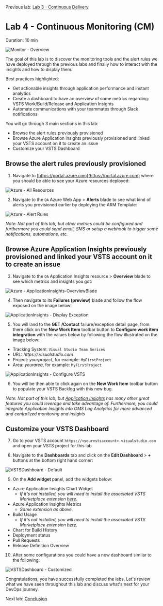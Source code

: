 Previous lab: [Lab 3 - Continuous Delivery](../Lab%203%20-%20Continuous%20Delivery/README.md)

# Lab 4 - Continuous Monitoring (CM)

Duration: 10 min

![Monitor - Overview](./imgs/Monitor-Overview.PNG)

The goal of this lab is to discover the monitoring tools and the alert rules we have deployed through the previous labs and finally how to interact with the insights and how to display them. 

Best practices highlighted:

- Get actionable insights through application performance and instant analytics
- Create a dashboard to have an overview of some metrics regarding: VSTS Work/Build/Release and Application Insights
- Automate communications with your teammates through Slack notifications

You will go through 3 main sections in this lab:

- Browse the alert rules previously provisioned
- Browse Azure Application Insights previously provisioned and linked your VSTS account on it to create an issue
- Customize your VSTS Dashboard

## Browse the alert rules previously provisioned

1. Navigate to [https://portal.azure.com](https://portal.azure.com) where you should be able to see your Azure resources deployed:

![Azure - All Resources](./imgs/Azure-AllResources.PNG)

2. Navigate to the `QA` Azure Web App > **Alerts** blade to see what kind of alerts you provisioned earlier by deploying the ARM Template:

![Azure - Alert Rules](./imgs/Azure-AlertRules.PNG)

*Note: Not part of this lab, but other metrics could be configured and furthermore you could send email, SMS or setup a webhook to trigger some notifications, automations, etc.*

## Browse Azure Application Insights previously provisioned and linked your VSTS account on it to create an issue

3. Navigate to the `QA` Application Insights resource > **Overview** blade to see which metrics and insights you got:

![Azure - ApplicationInsights-OverviewBlade](./imgs/ApplicationInsights-OverviewBlade.PNG)

4. Then navigate to its **Failures (preview)** blade and follow the flow exposed on the image below:

![ApplicationInsights - Display Exception](./imgs/ApplicationInsights-DisplayException.PNG)

5. You will land to the **GET /Contact** failure/exception detail page, from there click on the **New Work Item** toolbar button to **Configure work item integration** with the values below by following the flow illustrated on the image below:
- Tracking System: `Visual Studio Team Serices`
- URL: *https://<youraccount>.visualstudio.com*
- Project: *yourproject*, for example: `MyFirstProject`
- Area: *yourarea*, for example: `MyFirstProject`

![ApplicationInsights - Configure VSTS](./imgs/ApplicationInsights-ConfigureVSTS.PNG)

6. You will be then able to click again on the **New Work Item** toolbar button to populate your VSTS Backlog with this new bug.

*Note: Not part of this lab, but [Application Insights](https://azure.microsoft.com/en-us/services/application-insights/) has many other great features you could leverage and take advantage of. Furthermore, you could integrate Application Insights into OMS Log Analytics for more advanced and centralized monitoring and insights*

## Customize your VSTS Dashboard

7. Go to your VSTS account `https://<yourvstsaccount>.visualstudio.com` and open your VSTS project for this lab

8. Navigate to the **Dashboards** tab and click on the **Edit Dashboard** > **+** buttons at the bottom right hand corner:

![VSTSDashboard - Default](./imgs/VSTSDashboard-Default.PNG)

9. On the **Add widget** panel, add the widgets below:
- Azure Application Insights Chart Widget
  - *If it's not installed, you will need to install the associated VSTS Marketplace extension [here](https://marketplace.visualstudio.com/items?itemName=ms-appinsights.ApplicationInsightsWidgets).*
- Azure Application Insights Metrics
  - *Same extension as above.*
- Build Usage
  - *If it's not installed, you will need to install the associated VSTS Marketplace extension [here](https://marketplace.visualstudio.com/items?itemName=ms-devlabs.BuildandTestUsage).*
- Chart for Build History
- Deployment status
- Pull Requests
- Release Definition Overview

10. After some configurations you could have a new dashboard similar to the following:

![VSTSDashboard - Customized](./imgs/VSTSDashboard-Customized.PNG)

Congratulations, you have successfully completed the labs. Let's review what we have seen throughout this lab and discuss what's next for your DevOps journey.

Next lab: [Conclusion](../Conclusion/README.md)